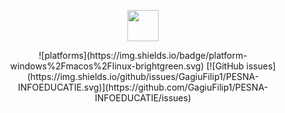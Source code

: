 <p align="center"><a href="https://github.com/GagiuFilip1/PESNA-INFOEDUCATIE"><img src="https://github.com/GagiuFilip1/PESNA-INFOEDUCATIE/blob/master/PesnaSite/public/img/logoPesna.png" height="50" /></a></p>
<p align="center">
![platforms](https://img.shields.io/badge/platform-windows%2Fmacos%2Flinux-brightgreen.svg)
[![GitHub issues](https://img.shields.io/github/issues/GagiuFilip1/PESNA-INFOEDUCATIE.svg)](https://github.com/GagiuFilip1/PESNA-INFOEDUCATIE/issues)
</p>
